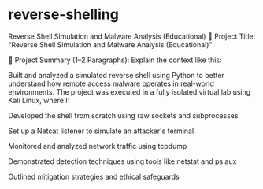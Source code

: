 # reverse-shelling
Reverse Shell Simulation and Malware Analysis (Educational)
🔐 Project Title:
“Reverse Shell Simulation and Malware Analysis (Educational)”

📄 Project Summary (1–2 Paragraphs):
Explain the context like this:

Built and analyzed a simulated reverse shell using Python to better understand how remote access malware operates in real-world environments. The project was executed in a fully isolated virtual lab using Kali Linux, where I:

Developed the shell from scratch using raw sockets and subprocesses

Set up a Netcat listener to simulate an attacker's terminal

Monitored and analyzed network traffic using tcpdump

Demonstrated detection techniques using tools like netstat and ps aux

Outlined mitigation strategies and ethical safeguards
